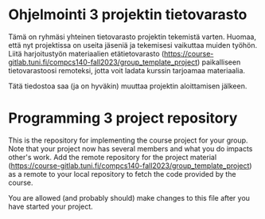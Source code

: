 # Ohjelmointi 3 projektin tietovarasto

Tämä on ryhmäsi yhteinen tietovarasto projektin tekemistä varten. Huomaa, että nyt
projektissa on useita jäseniä ja tekemisesi vaikuttaa muiden työhön. Liitä harjoitustyön
materiaalien etätietovarasto (https://course-gitlab.tuni.fi/compcs140-fall2023/group_template_project)
paikalliseen tietovarastoosi remoteksi, jotta voit ladata kurssin tarjoamaa materiaalia.

Tätä tiedostoa saa (ja on hyväkin) muuttaa projektin aloittamisen jälkeen.

# Programming 3 project repository

This is the repository for implementing the course project for your group. Note that
your project now has several members and what you do impacts other's work. Add the remote
repository for the project material (https://course-gitlab.tuni.fi/compcs140-fall2023/group_template_project)
as a remote to your local repository to fetch the code provided by the course.

You are allowed (and probably should) make changes to this file after you have started your project.